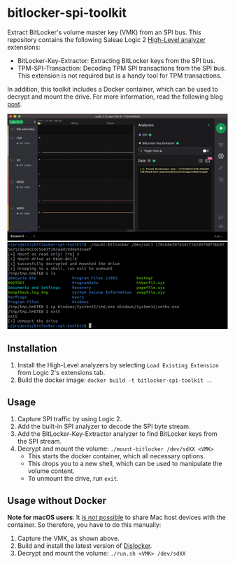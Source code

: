 # bitlocker-spi-toolkit

Extract BitLocker's volume master key (VMK) from an SPI bus. This repository contains the following Saleae Logic 2 [High-Level analyzer](https://support.saleae.com/extensions/high-level-analyzer-quickstart) extensions:

- BitLocker-Key-Extractor:  Extracting BitLocker keys from the SPI bus.
- TPM-SPI-Transaction: Decoding TPM SPI transactions from the SPI bus. This extension is not required but is a handy tool for TPM transactions.

In addition, this toolkit includes a Docker container, which can be used to decrypt and mount the drive. For more information, read the following blog [post](https://labs.f-secure.com/blog/sniff-there-leaks-my-bitlocker-key/).

![Extracted BitLocker key](https://raw.githubusercontent.com/FSecureLABS/bitlocker-spi-toolkit/main/doc/extracted-key.png)
![Mounted drive](https://raw.githubusercontent.com/FSecureLABS/bitlocker-spi-toolkit/main/doc/auto-mount.png)

## Installation

1. Install the High-Level analyzers by selecting `Load Existing Extension` from Logic 2's extensions tab.
2. Build the docker image: `docker build -t bitlocker-spi-toolkit .`.

## Usage

1. Capture SPI traffic by using Logic 2.
2. Add the built-in SPI analyzer to decode the SPI byte stream.
3. Add the BitLocker-Key-Extractor analyzer to find BitLocker keys from the SPI stream.
4. Decrypt and mount the volume: `./mount-bitlocker /dev/sdXX <VMK>`
   - This starts the docker container, which all necessary options.
   - This drops you to a new shell, which can be used to manipulate the volume content.
   - To unmount the drive, run `exit`.

## Usage without Docker

**Note for macOS users**: It [is not possible](https://github.com/docker/for-mac/issues/3110) to share Mac host devices with the container. So therefore, you have to do this manually:

1. Capture the VMK, as shown above.
2. Build and install the latest version of [Dislocker](https://github.com/Aorimn/dislocker). 
3. Decrypt and mount the volume: `./run.sh <VMK> /dev/sdXX`


